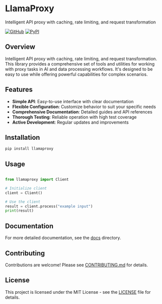 # LlamaProxy

Intelligent API proxy with caching, rate limiting, and request transformation

[![GitHub](https://img.shields.io/github/license/llamasearchai/llamaproxy)](https://github.com/llamasearchai/llamaproxy/blob/main/LICENSE)
[![PyPI](https://img.shields.io/pypi/v/llamaproxy.svg)](https://pypi.org/project/llamaproxy/)

## Overview


Intelligent API proxy with caching, rate limiting, and request transformation. This library provides a comprehensive set of tools and utilities for
working with proxy tasks in AI and data processing workflows.
It's designed to be easy to use while offering powerful capabilities for complex scenarios.


## Features


- **Simple API**: Easy-to-use interface with clear documentation
- **Flexible Configuration**: Customize behavior to suit your specific needs
- **Comprehensive Documentation**: Detailed guides and API references
- **Thorough Testing**: Reliable operation with high test coverage
- **Active Development**: Regular updates and improvements


## Installation

```bash
pip install llamaproxy
```

## Usage

```python

from llamaproxy import Client

# Initialize client
client = Client()

# Use the client
result = client.process("example input")
print(result)

```

## Documentation

For more detailed documentation, see the [docs](docs/) directory.

## Contributing

Contributions are welcome! Please see [CONTRIBUTING.md](CONTRIBUTING.md) for details.

## License

This project is licensed under the MIT License - see the [LICENSE](LICENSE) file for details.
